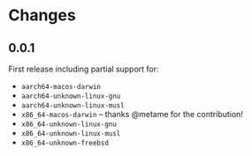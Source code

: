 # Changes

## 0.0.1

First release including partial support for:

* `aarch64-macos-darwin`
* `aarch64-unknown-linux-gnu`
* `aarch64-unknown-linux-musl`
* `x86_64-macos-darwin` – thanks @metame for the contribution!
* `x86_64-unknown-linux-gnu`
* `x86_64-unknown-linux-musl`
* `x86_64-unknown-freebsd`
